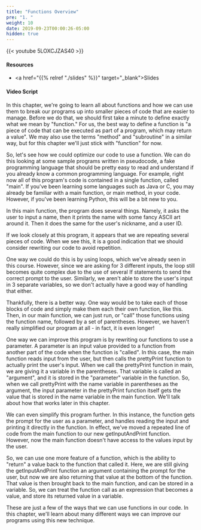 ```yaml
---
title: "Functions Overview"
pre: "1. "
weight: 10
date: 2019-09-23T00:00:26-05:00
hidden: true
---
```


{{< youtube 5LOXCJZAS40 >}}

#### Resources

* <a href="{{% relref "./slides" %}}" target="_blank">Slides</a>

#### Video Script

In this chapter, we're going to learn all about functions and how we can use them to break our programs up into smaller pieces of code that are easier to manage. Before we do that, we should first take a minute to define exactly what we mean by "function." For us, the best way to define a function is "a piece of code that can be executed as part of a program, which may return a value". We may also use the terms "method" and "subroutine" in a similar way, but for this chapter we'll just stick with "function" for now.

So, let's see how we could optimize our code to use a function. We can do this looking at some sample programs written in pseudocode, a fake programming language that should be pretty easy to read and understand if you already know a common programming language. For example, right now all of this program's code is contained in a single function, called "main". If you've been learning some languages such as Java or C, you may already be familiar with a main function, or main method, in your code. However, if you've been learning Python, this will be a bit new to you.

In this main function, the program does several things. Namely, it asks the user to input a name, then it prints the name with some fancy ASCII art around it. Then it does the same for the user's nickname, and a user ID.

If we look closely at this program, it appears that we are repeating several pieces of code. When we see this, it is a good indication that we should consider rewriting our code to avoid repetition.

One way we could do this is by using loops, which we've already seen in this course. However, since we are asking for 3 different inputs, the loop still becomes quite complex due to the use of several If statements to send the correct prompt to the user. Similarly, we aren't able to store the user's input in 3 separate variables, so we don't actually have a good way of handling that either.

Thankfully, there is a better way. One way would be to take each of those blocks of code and simply make them each their own function, like this. Then, in our main function, we can just run, or "call" those functions using the function name, followed by a set of parentheses. However, we haven't really simplified our program at all - in fact, it is even longer!

One way we can improve this program is by rewriting our functions to use a parameter. A parameter is an input value provided to a function from another part of the code when the function is "called". In this case, the main function reads input from the user, but then calls the prettyPrint function to actually print the user's input. When we call the prettyPrint function in main, we are giving it a variable in the parentheses. That variable is called an "argument", and it is stored in the "parameter" variable in the function. So, when we call prettyPrint with the name variable in parentheses as the argument, the input parameter in the prettyPrint function itself gets the value that is stored in the name variable in the main function. We'll talk about how that works later in this chapter.

We can even simplify this program further. In this instance, the function gets the prompt for the user as a parameter, and handles reading the input and printing it directly in the function. In effect, we've moved a repeated line of code from the main function to our new getInputAndPrint function. However, now the main function doesn't have access to the values input by the user.

So, we can use one more feature of a function, which is the ability to "return" a value back to the function that called it. Here, we are still giving the getInputAndPrint function an argument containing the prompt for the user, but now we are also returning that value at the bottom of the function. That value is then brought back to the main function, and can be stored in a variable. So, we can treat the function call as an expression that becomes a value, and store its returned value in a variable.

These are just a few of the ways that we can use functions in our code. In this chapter, we'll learn about many different ways we can improve our programs using this new technique.

